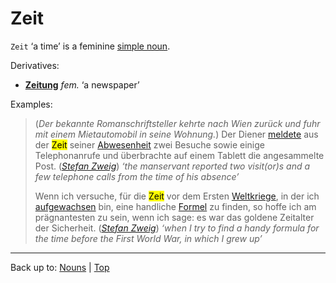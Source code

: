 # Zeit

`Zeit` ‘a time’ is a feminine [simple noun](../../simpleNouns.md).

Derivatives:
- **[Zeitung](Zeitung.md)** *fem.* ‘a newspaper’

Examples:

> (*Der bekannte Romanschriftsteller kehrte nach Wien zurück und fuhr mit einem Mietautomobil in seine Wohnung.*) Der Diener [meldete](../../../verbs/m/me/melden.md) aus der <mark>Zeit</mark> seiner [Abwesenheit](../../a/ab/Abwesenheit.md) zwei Besuche sowie einige Telephonanrufe und überbrachte auf einem Tablett die angesammelte Post. (*[Stefan Zweig](../../../texts/StefanZweig/BriefEinerUnbekannten.md)*) *‘the manservant reported two visit(or)s and a few telephone calls from the time of his absence’*
>
> Wenn ich versuche, für die <mark>Zeit</mark> vor dem Ersten [Weltkriege](../../w/we/Weltkrieg.md), in der ich [aufgewachsen](../../../verbs/a/au/aufwachsen.md) bin, eine handliche [Formel](../../f/fo/Formel.md) zu finden, so hoffe ich am prägnantesten zu sein, wenn ich sage: es war das goldene Zeitalter der Sicherheit. (*[Stefan Zweig](../../../texts/StefanZweig/DieWeltDerSicherheit.md)*) *‘when I try to find a handy formula for the time before the First World War, in which I grew up’*

----

Back up to: [Nouns](../../index.md) | [Top](../../../index.md)
